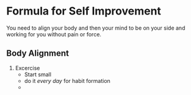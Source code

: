 # Formula for Self Improvement

You need to align your body and then your mind to be on your side and working for you without pain or force.

## Body Alignment

1. Excercise
    - Start small
    - do it *every day* for habit formation
    - 